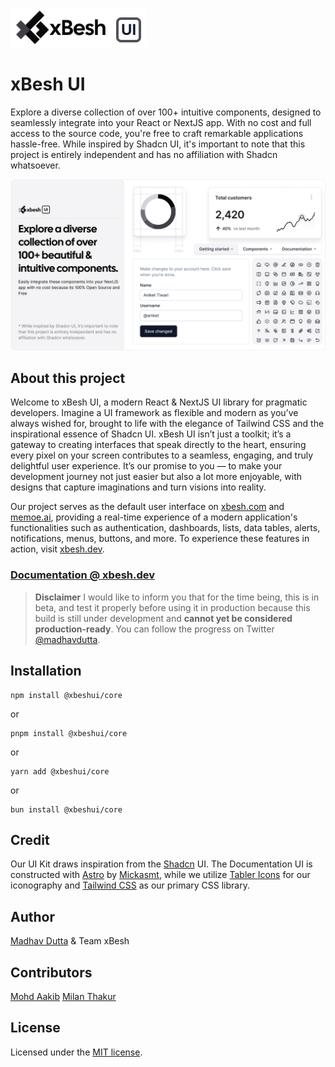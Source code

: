 ![xbeshUILogo](https://github.com/madhavdutta/xbeshui/blob/main/public/xbeshui.png)

# xBesh UI
Explore a diverse collection of over 100+ intuitive components, designed to seamlessly integrate into your  React or NextJS app. With no cost and full access to the source code, you're free to craft remarkable applications hassle-free. While inspired by Shadcn UI, it's important to note that this project is entirely independent and has no affiliation with Shadcn whatsoever.

![blog](https://github.com/madhavdutta/xbeshui/blob/main/public/og.jpg)

## About this project

Welcome to xBesh UI, a modern React & NextJS UI library for pragmatic developers. Imagine a UI framework as flexible and modern as you’ve always wished for, brought to life with the elegance of Tailwind CSS and the inspirational essence of Shadcn UI. xBesh UI isn’t just a toolkit; it’s a gateway to creating interfaces that speak directly to the heart, ensuring every pixel on your screen contributes to a seamless, engaging, and truly delightful user experience. It’s our promise to you — to make your development journey not just easier but also a lot more enjoyable, with designs that capture imaginations and turn visions into reality.

Our project serves as the default user interface on [xbesh.com](https://www.xbesh.com/) and [memoe.ai](https://memoe.ai), providing a real-time experience of a modern application's functionalities such as authentication, dashboards, lists, data tables, alerts, notifications, menus, buttons, and more. To experience these features in action, visit [xbesh.dev](https://xbesh.dev).


### [Documentation @ xbesh.dev](https://xbesh.dev/docs/getting-started)

> **Disclaimer**
> I would like to inform you that for the time being, this is in beta, and test it properly before using it in production because this build is still under development and **cannot yet be considered production-ready**.
> You can follow the progress on Twitter [@madhavdutta](https://twitter.com/madhavdutta).

## Installation

``` 
npm install @xbeshui/core
```
or
```
pnpm install @xbeshui/core
```
or
```
yarn add @xbeshui/core
```
or
```
bun install @xbeshui/core
```
  
## Credit
  
Our UI Kit draws inspiration from the [Shadcn](https://ui.shadcn.com/) UI. The Documentation UI is constructed with [Astro](https://astro.build/) by [Mickasmt](https://github.com/mickasmt), while we utilize [Tabler Icons](https://tabler.io/icons) for our iconography and [Tailwind CSS](https://tailwindcss.com) as our primary CSS library.
  
## Author
[Madhav Dutta](https://twitter.com/madhavdutta) & Team xBesh

## Contributors
[Mohd Aakib](https://github.com/mohdaakib)
[Milan Thakur](https://github.com/xbmilan)

## License
Licensed under the [MIT license](https://github.com/madhavdutta/xbesh-ui-kit-docs/blob/version1/LICENCE.md).